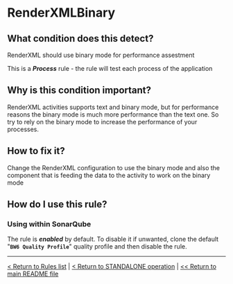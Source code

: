 # RenderXMLBinary

## What condition does this detect?

RenderXML should use binary mode for performance assestment

This is a ***Process*** rule - the rule will test each process of the application

## Why is this condition important?

RenderXML activities supports text and binary mode, but for performance reasons the binary mode is much more performance than the text one. So try to rely on the binary mode to increase the performance of your processes.

## How to fix it?

Change the RenderXML configuration to use the binary mode and also the component that is feeding the data to the activity to work on the binary mode

## How do I use this rule?

### Using within SonarQube

The rule is **_enabled_** by default. To disable it if unwanted, clone the default "**`BW6 Quality Profile`**" quality profile and then disable the rule.

---
[< Return to Rules list](./RULES.md) | [< Return to STANDALONE operation](../STANDALONE.md) | [<< Return to main README file](../../README.md)
